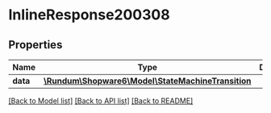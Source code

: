 # InlineResponse200308

## Properties
Name | Type | Description | Notes
------------ | ------------- | ------------- | -------------
**data** | [**\Rundum\Shopware6\Model\StateMachineTransition**](StateMachineTransition.md) |  | [optional] 

[[Back to Model list]](../../README.md#documentation-for-models) [[Back to API list]](../../README.md#documentation-for-api-endpoints) [[Back to README]](../../README.md)

